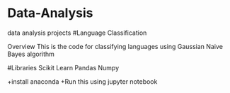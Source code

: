 # Data-Analysis
data analysis projects
#Language Classification

Overview
 This is the code for classifying languages using Gaussian Naive Bayes algorithm 

#Libraries
Scikit Learn
Pandas
Numpy

+install anaconda
+Run this using jupyter notebook
